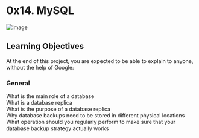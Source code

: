 # 0x14. MySQL
![image](https://github.com/ProgrammerSalomeGathumbi/alx-system_engineering-devops/assets/113690133/69f517af-9b52-4585-8664-4b9f80cd1978)
## Learning Objectives     
At the end of this project, you are expected to be able to explain to anyone, without the help of Google:      

### General     
What is the main role of a database                    
What is a database replica                    
What is the purpose of a database replica                                 
Why database backups need to be stored in different physical locations                      
What operation should you regularly perform to make sure that your database backup strategy actually works                                                                        
